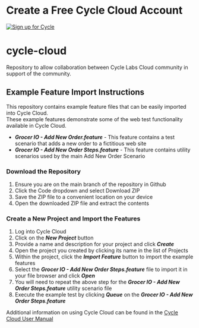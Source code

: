 # **Create a Free Cycle Cloud Account**

[![Sign up for Cycle](https://cyclelabsprod.blob.core.windows.net/images/sign-up-btn.png)](https://app.cyclelabs.io)

# **cycle-cloud**

Repository to allow collaboration between Cycle Labs Cloud community in support of the community.

## **Example Feature Import Instructions**

This repository contains example feature files that can be easily imported into Cycle Cloud.  
These example features demonstrate some of the web test functionality available in Cycle Cloud.  

* ***Grocer IO - Add New Order.feature*** - This feature contains a test scenario that adds a new order to a fictitious web site
* ***Grocer IO - Add New Order Steps.feature*** - This feature contains utility scenarios used by the main Add New Order Scenario  

### Download the Repository  

1. Ensure you are on the main branch of the repository in Github  
2. Click the Code dropdown and select Download ZIP  
3. Save the ZIP file to a convenient location on your device  
4. Open the downloaded ZIP file and extract the contents 

### Create a New Project and Import the Features  

1. Log into Cycle Cloud
2. Click on the ***New Project*** button  
3. Provide a name and description for your project and click ***Create***  
4. Open the project you created by clicking its name in the list of Projects  
5. Within the project, click the ***Import Feature*** button to import the example features
6. Select the ***Grocer IO - Add New Order Steps.feature*** file to import it in your file browser and click ***Open***
7. You will need to repeat the above step for the ***Grocer IO - Add New Order Steps.feature*** utility scenario file  
8. Execute the example test by clicking ***Queue*** on the ***Grocer IO - Add New Order Steps.feature***  

Additional information on using Cycle Cloud can be found in the [Cycle Cloud User Manual](https://my.cycleautomation.com/user-manual/cycle-cloud-manual/)  
